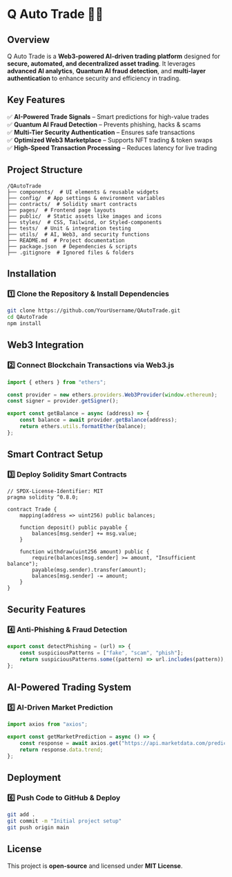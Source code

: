 # Q Auto Trade 🚀🔥  

## Overview  
Q Auto Trade is a **Web3-powered AI-driven trading platform** designed for **secure, automated, and decentralized asset trading**. It leverages **advanced AI analytics**, **Quantum AI fraud detection**, and **multi-layer authentication** to enhance security and efficiency in trading.  

## Key Features  
✅ **AI-Powered Trade Signals** – Smart predictions for high-value trades  
✅ **Quantum AI Fraud Detection** – Prevents phishing, hacks & scams  
✅ **Multi-Tier Security Authentication** – Ensures safe transactions  
✅ **Optimized Web3 Marketplace** – Supports NFT trading & token swaps  
✅ **High-Speed Transaction Processing** – Reduces latency for live trading  

## Project Structure  
```
/QAutoTrade  
├── components/  # UI elements & reusable widgets  
├── config/  # App settings & environment variables  
├── contracts/  # Solidity smart contracts  
├── pages/  # Frontend page layouts  
├── public/  # Static assets like images and icons  
├── styles/  # CSS, Tailwind, or Styled-components  
├── tests/  # Unit & integration testing  
├── utils/  # AI, Web3, and security functions  
├── README.md  # Project documentation  
├── package.json  # Dependencies & scripts  
├── .gitignore  # Ignored files & folders  
```

## Installation  
### **1️⃣ Clone the Repository & Install Dependencies**  
```sh
git clone https://github.com/YourUsername/QAutoTrade.git  
cd QAutoTrade  
npm install  
```

## Web3 Integration  
### **2️⃣ Connect Blockchain Transactions via Web3.js**  
```js
import { ethers } from "ethers";

const provider = new ethers.providers.Web3Provider(window.ethereum);
const signer = provider.getSigner();

export const getBalance = async (address) => {
    const balance = await provider.getBalance(address);
    return ethers.utils.formatEther(balance);
};
```

## Smart Contract Setup  
### **3️⃣ Deploy Solidity Smart Contracts**  
```solidity
// SPDX-License-Identifier: MIT
pragma solidity ^0.8.0;

contract Trade {
    mapping(address => uint256) public balances;

    function deposit() public payable {
        balances[msg.sender] += msg.value;
    }

    function withdraw(uint256 amount) public {
        require(balances[msg.sender] >= amount, "Insufficient balance");
        payable(msg.sender).transfer(amount);
        balances[msg.sender] -= amount;
    }
}
```

## Security Features  
### **4️⃣ Anti-Phishing & Fraud Detection**  
```js
export const detectPhishing = (url) => {
    const suspiciousPatterns = ["fake", "scam", "phish"];
    return suspiciousPatterns.some((pattern) => url.includes(pattern));
};
```

## AI-Powered Trading System  
### **5️⃣ AI-Driven Market Prediction**  
```js
import axios from "axios";

export const getMarketPrediction = async () => {
    const response = await axios.get("https://api.marketdata.com/predict");
    return response.data.trend;
};
```

## Deployment  
### **6️⃣ Push Code to GitHub & Deploy**  
```sh
git add .  
git commit -m "Initial project setup"  
git push origin main  
```

## License  
This project is **open-source** and licensed under **MIT License**.
